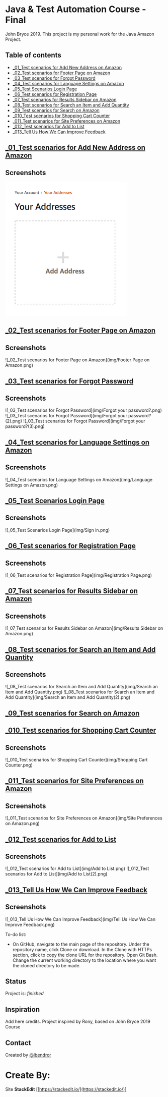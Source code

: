 # Java & Test Automation Course - Final

John Bryce 2019.
This project is my personal work for the Java Amazon Project.

## Table of contents
* [_01_Test scenarios for Add New Address on Amazon](#TestscenariosforAddNewAddressonAmazon)
* [_02_Test scenarios for Footer Page on Amazon](#_02_TestscenariosforFooterPageonAmazon)
* [_03_Test scenarios for Forgot Password](#_03_TestscenariosforForgotPassword)
* [_04_Test scenarios for Language Settings on Amazon](#_04_TestscenariosforLanguageSettingsonAmazon)
* [_05_Test Scenarios Login Page](#_05_TestScenariosLoginPage)
* [_06_Test scenarios for Registration Page](#_06_TestscenariosforRegistrationPage)
* [_07_Test scenarios for Results Sidebar on Amazon](#_07_TestscenariosforResultsSidebaronAmazon)
* [_08_Test scenarios for Search an Item and Add Quantity](#_08_TestscenariosforSearchanItemandAddQuantity)
* [_09_Test scenarios for Search on Amazon](#_09_TestscenariosforSearchonAmazon)
* [_010_Test scenarios for Shopping Cart Counter](#_010_TestscenariosforShoppingCartCounter)
* [_011_Test scenarios for Site Preferences on Amazon](#_011_TestscenariosforSitePreferencesonAmazon)
* [_012_Test scenarios for Add to List](#_012_TestscenariosforAddtoList)
* [_013_Tell Us How We Can Improve Feedback](#_013_TellUsHowWeCanImproveFeedback)

## [_01_Test scenarios for Add New Address on Amazon](src/main/java/JB2019AmazonProject/JB2019AmazonProject/tests/AddNewAddressOnAmazon.java)
## Screenshots
![_01_Test scenarios for Add New Address on Amazon](img/Add%20New%20Address%20on%20Amazon.png)

## [_02_Test scenarios for Footer Page on Amazon](src/main/java/JB2019AmazonProject/JB2019AmazonProject/tests/FooterPageOnAmazon.java)
## Screenshots
![_02_Test scenarios for Footer Page on Amazon](img/Footer Page on Amazon.png)

## [_03_Test scenarios for Forgot Password](src/main/java/JB2019AmazonProject/JB2019AmazonProject/tests/ForgotPassword.java)
## Screenshots
![_03_Test scenarios for Forgot Password](img/Forgot your password?.png)
![_03_Test scenarios for Forgot Password](img/Forgot your password?(2).png)
![_03_Test scenarios for Forgot Password](img/Forgot your password?(3).png)

## [_04_Test scenarios for Language Settings on Amazon](src/main/java/JB2019AmazonProject/JB2019AmazonProject/tests/LanguageSettingsOnAmazon.java)
## Screenshots
![_04_Test scenarios for Language Settings on Amazon](img/Language Settings on Amazon.png)

## [_05_Test Scenarios Login Page](src/main/java/JB2019AmazonProject/JB2019AmazonProject/tests/loginToAmazon.java)
## Screenshots
![_05_Test Scenarios Login Page](img/Sign in.png)

## [_06_Test scenarios for Registration Page](src/main/java/JB2019AmazonProject/JB2019AmazonProject/tests/registerationAmazon.java)
## Screenshots
![_06_Test scenarios for Registration Page](img/Registration Page.png)

## [_07_Test scenarios for Results Sidebar on Amazon](src/main/java/JB2019AmazonProject/JB2019AmazonProject/tests/ResultsSidebarOnAmazon.java)
## Screenshots
![_07_Test scenarios for Results Sidebar on Amazon](img/Results Sidebar on Amazon.png)

## [_08_Test scenarios for Search an Item and Add Quantity](src/main/java/JB2019AmazonProject/JB2019AmazonProject/tests/SearchAnItemAndAddQuantity.java)
## Screenshots
![_08_Test scenarios for Search an Item and Add Quantity](img/Search an Item and Add Quantity.png)
![_08_Test scenarios for Search an Item and Add Quantity](img/Search an Item and Add Quantity(2).png)

## [_09_Test scenarios for Search on Amazon](src/main/java/JB2019AmazonProject/JB2019AmazonProject/tests/SearchOnAmazon.java)

## [_010_Test scenarios for Shopping Cart Counter](src/main/java/JB2019AmazonProject/JB2019AmazonProject/tests/ShoppingCartCounter.java)
## Screenshots
![_010_Test scenarios for Shopping Cart Counter](img/Shopping Cart Counter.png)

## [_011_Test scenarios for Site Preferences on Amazon](src/main/java/JB2019AmazonProject/JB2019AmazonProject/tests/SitePreferencesOnAmazon.java)
## Screenshots
![_011_Test scenarios for Site Preferences on Amazon](img/Site Preferences on Amazon.png)

## [_012_Test scenarios for Add to List](src/main/java/JB2019AmazonProject/JB2019AmazonProject/tests/AddToList.java)
## Screenshots
![_012_Test scenarios for Add to List](img/Add to List.png)
![_012_Test scenarios for Add to List](img/Add to List(2).png)

## [_013_Tell Us How We Can Improve Feedback](src/main/java/JB2019AmazonProject/JB2019AmazonProject/tests/TellUsHowWeCanImproveFeedback.java)
## Screenshots
![_013_Tell Us How We Can Improve Feedback](img/Tell Us How We Can Improve Feedback.png)

To-do list:
* On GitHub, navigate to the main page of the repository.
Under the repository name, click Clone or download.
In the Clone with HTTPs section, click to copy the clone URL for the repository.
Open Git Bash.
Change the current working directory to the location where you want the cloned directory to be made.

## Status
Project is: _finished_

## Inspiration
Add here credits. Project inspired by Rony, based on John Bryce 2019 Course

## Contact
Created by [@lbendror](https://github.com/lbendror)

# Create By:
Site **StackEdit** [[https://stackedit.io/](https://stackedit.io/)]

